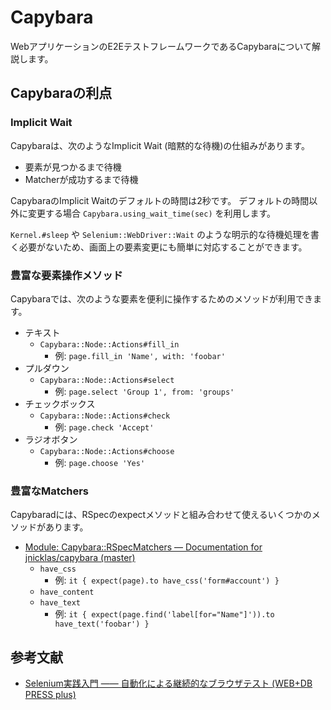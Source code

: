 # Capybara

WebアプリケーションのE2EテストフレームワークであるCapybaraについて解説します。

## Capybaraの利点

### Implicit Wait

Capybaraは、次のようなImplicit Wait (暗黙的な待機)の仕組みがあります。

- 要素が見つかるまで待機
- Matcherが成功するまで待機

CapybaraのImplicit Waitのデフォルトの時間は2秒です。
デフォルトの時間以外に変更する場合 `Capybara.using_wait_time(sec)` を利用します。

`Kernel.#sleep` や `Selenium::WebDriver::Wait` のような明示的な待機処理を書く必要がないため、画面上の要素変更にも簡単に対応することができます。

### 豊富な要素操作メソッド

Capybaraでは、次のような要素を便利に操作するためのメソッドが利用できます。

- テキスト
  - `Capybara::Node::Actions#fill_in`
    - 例: `page.fill_in 'Name', with: 'foobar'`
- プルダウン
  - `Capybara::Node::Actions#select`
    - 例: `page.select 'Group 1', from: 'groups'`
- チェックボックス
  - `Capybara::Node::Actions#check`
    - 例: `page.check 'Accept'`
- ラジオボタン
  - `Capybara::Node::Actions#choose`
    - 例: `page.choose 'Yes'`

### 豊富なMatchers

Capybaradには、RSpecのexpectメソッドと組み合わせて使えるいくつかのメソッドがあります。

- [Module: Capybara::RSpecMatchers — Documentation for jnicklas/capybara (master)](http://www.rubydoc.info/github/jnicklas/capybara/Capybara/RSpecMatchers)
  - `have_css`
    - 例: `it { expect(page).to have_css('form#account') }`
  - `have_content`
  - `have_text`
    - 例: `it { expect(page.find('label[for="Name"]')).to have_text('foobar') }`

## 参考文献

- [Selenium実践入門 ―― 自動化による継続的なブラウザテスト (WEB+DB PRESS plus)](https://www.amazon.co.jp/dp/4774178942)
